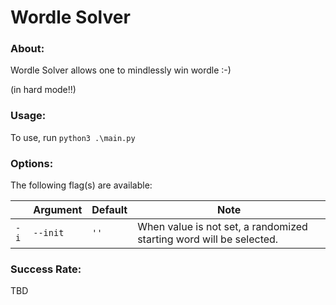 # Wordle Solver
### About: 
Wordle Solver allows one to mindlessly win wordle :-)

(in hard mode!!)
### Usage:
To use, run  `python3 .\main.py`
### Options:
The following flag(s) are available:

|    | Argument | Default | Note                                                                |
|----|----------|---------|---------------------------------------------------------------------|
| `-i` | `--init`   | `''`      | When value is not set, a randomized starting word will be selected. |

### Success Rate:
TBD 
